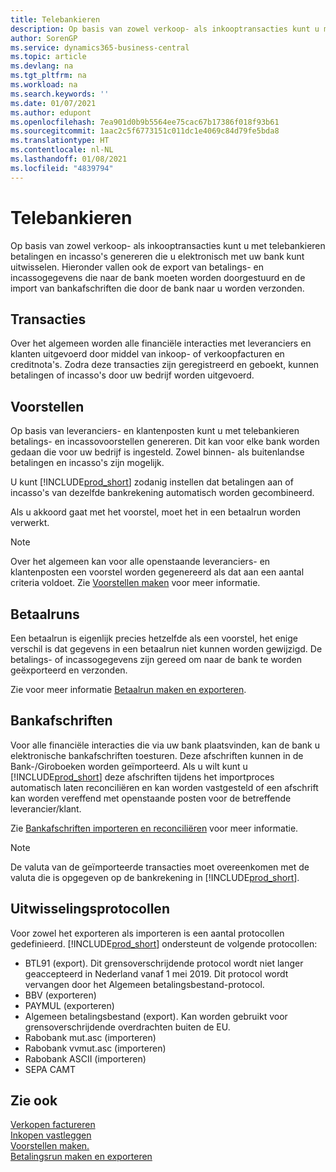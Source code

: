```yaml
---
title: Telebankieren
description: Op basis van zowel verkoop- als inkooptransacties kunt u met telebankieren betalingen en incasso's genereren die u elektronisch met uw bank kunt uitwisselen.
author: SorenGP
ms.service: dynamics365-business-central
ms.topic: article
ms.devlang: na
ms.tgt_pltfrm: na
ms.workload: na
ms.search.keywords: ''
ms.date: 01/07/2021
ms.author: edupont
ms.openlocfilehash: 7ea901d0b9b5564ee75cac67b17386f018f93b61
ms.sourcegitcommit: 1aac2c5f6773151c011dc1e4069c84d79fe5bda8
ms.translationtype: HT
ms.contentlocale: nl-NL
ms.lasthandoff: 01/08/2021
ms.locfileid: "4839794"
---
```

# <a name="telebanking"></a>Telebankieren
Op basis van zowel verkoop- als inkooptransacties kunt u met telebankieren betalingen en incasso's genereren die u elektronisch met uw bank kunt uitwisselen. Hieronder vallen ook de export van betalings- en incassogegevens die naar de bank moeten worden doorgestuurd en de import van bankafschriften die door de bank naar u worden verzonden.  

## <a name="transactions"></a>Transacties  
Over het algemeen worden alle financiële interacties met leveranciers en klanten uitgevoerd door middel van inkoop- of verkoopfacturen en creditnota's. Zodra deze transacties zijn geregistreerd en geboekt, kunnen betalingen of incasso's door uw bedrijf worden uitgevoerd.  

## <a name="proposals"></a>Voorstellen  
Op basis van leveranciers- en klantenposten kunt u met telebankieren betalings- en incassovoorstellen genereren. Dit kan voor elke bank worden gedaan die voor uw bedrijf is ingesteld. Zowel binnen- als buitenlandse betalingen en incasso's zijn mogelijk.  

U kunt [!INCLUDE[prod_short](../../includes/prod_short.md)] zodanig instellen dat betalingen aan of incasso's van dezelfde bankrekening automatisch worden gecombineerd.  

Als u akkoord gaat met het voorstel, moet het in een betaalrun worden verwerkt.  

> [!NOTE]  
>  Over het algemeen kan voor alle openstaande leveranciers- en klantenposten een voorstel worden gegenereerd als dat aan een aantal criteria voldoet. Zie [Voorstellen maken](how-to-create-proposals.md) voor meer informatie.  

## <a name="payment-histories"></a>Betaalruns  
Een betaalrun is eigenlijk precies hetzelfde als een voorstel, het enige verschil is dat gegevens in een betaalrun niet kunnen worden gewijzigd. De betalings- of incassogegevens zijn gereed om naar de bank te worden geëxporteerd en verzonden.  

 Zie voor meer informatie [Betaalrun maken en exporteren](how-to-create-and-export-payment-history.md).  

## <a name="bank-statements"></a>Bankafschriften  
 Voor alle financiële interacties die via uw bank plaatsvinden, kan de bank u elektronische bankafschriften toesturen. Deze afschriften kunnen in de Bank-/Giroboeken worden geïmporteerd. Als u wilt kunt u [!INCLUDE[prod_short](../../includes/prod_short.md)] deze afschriften tijdens het importproces automatisch laten reconciliëren en kan worden vastgesteld of een afschrift kan worden vereffend met openstaande posten voor de betreffende leverancier/klant.  

 Zie [Bankafschriften importeren en reconciliëren](how-to-import-and-reconcile-bank-statements.md) voor meer informatie.  
 
 > [!NOTE]  
>  De valuta van de geïmporteerde transacties moet overeenkomen met de valuta die is opgegeven op de bankrekening in [!INCLUDE[prod_short](../../includes/prod_short.md)].  

## <a name="exchange-protocols"></a>Uitwisselingsprotocollen  
 Voor zowel het exporteren als importeren is een aantal protocollen gedefinieerd. [!INCLUDE[prod_short](../../includes/prod_short.md)] ondersteunt de volgende protocollen:  

- BTL91 (export). Dit grensoverschrijdende protocol wordt niet langer geaccepteerd in Nederland vanaf 1 mei 2019. Dit protocol wordt vervangen door het Algemeen betalingsbestand-protocol.
- BBV (exporteren)  
- PAYMUL (exporteren)  
- Algemeen betalingsbestand (export). Kan worden gebruikt voor grensoverschrijdende overdrachten buiten de EU.
- Rabobank mut.asc (importeren)  
- Rabobank vvmut.asc (importeren)  
- Rabobank ASCII (importeren)  
- SEPA CAMT  

## <a name="see-also"></a>Zie ook  
 [Verkopen factureren](../../sales-how-invoice-sales.md)   
 [Inkopen vastleggen](../../purchasing-how-record-purchases.md)   
 [Voorstellen maken.](how-to-create-proposals.md)   
 [Betalingsrun maken en exporteren](how-to-create-and-export-payment-history.md)
